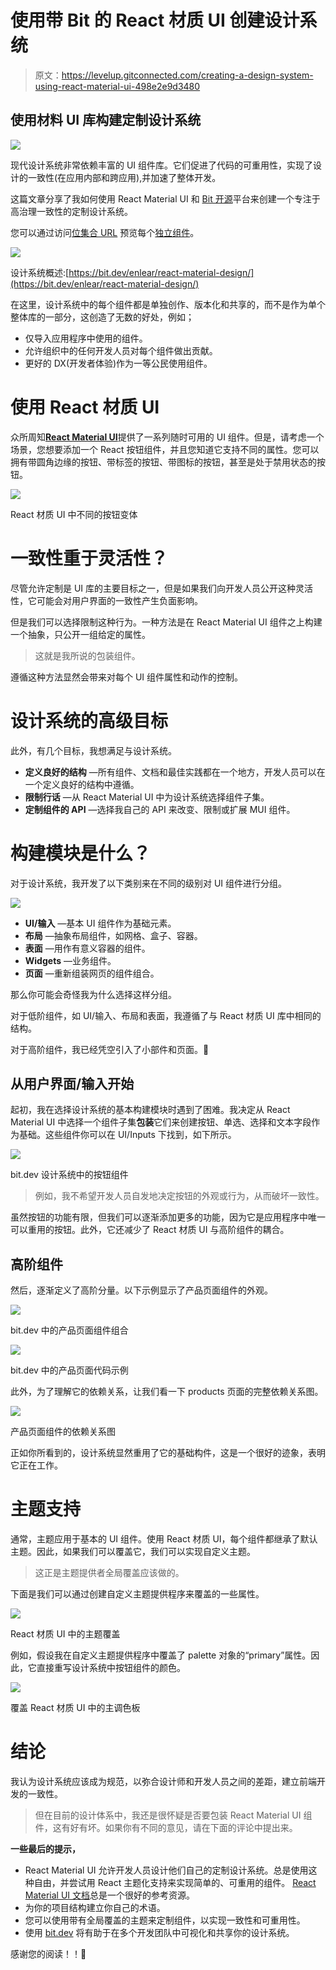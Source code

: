 # 使用带 Bit 的 React 材质 UI 创建设计系统

> 原文：<https://levelup.gitconnected.com/creating-a-design-system-using-react-material-ui-498e2e9d3480>

## **使用材料 UI 库构建定制设计系统**

![](img/d9bf4ed597f32ed33d2c8e84c13fbc55.png)

现代设计系统非常依赖丰富的 UI 组件库。它们促进了代码的可重用性，实现了设计的一致性(在应用内部和跨应用),并加速了整体开发。

这篇文章分享了我如何使用 React Material UI 和 [Bit 开源](https://github.com/teambit/bit)平台来创建一个专注于高治理一致性的定制设计系统。

您可以通过访问[位集合 URL](https://bit.dev/enlear/react-material-design/) 预览每个[独立组件](https://blog.bitsrc.io/independent-components-the-webs-new-building-blocks-59c893ef0f65)。

[![](img/d1d247bb51a3629fb909785c1d1ee2e8.png)](https://bit.dev/enlear/react-material-design/)

设计系统概述:[https://bit.dev/enlear/react-material-design/](https://bit.dev/enlear/react-material-design/)

在这里，设计系统中的每个组件都是单独创作、版本化和共享的，而不是作为单个整体库的一部分，这创造了无数的好处，例如；

*   仅导入应用程序中使用的组件。
*   允许组织中的任何开发人员对每个组件做出贡献。
*   更好的 DX(开发者体验)作为一等公民使用组件。

# 使用 React 材质 UI

众所周知[**React Material UI**](https://material-ui.com/)提供了一系列随时可用的 UI 组件。但是，请考虑一个场景，您想要添加一个 React 按钮组件，并且您知道它支持不同的属性。您可以拥有带圆角边缘的按钮、带标签的按钮、带图标的按钮，甚至是处于禁用状态的按钮。

![](img/09c3273ec8d45621aca762142db4e5b2.png)

React 材质 UI 中不同的按钮变体

# 一致性重于灵活性？

尽管允许定制是 UI 库的主要目标之一，但是如果我们向开发人员公开这种灵活性，它可能会对用户界面的一致性产生负面影响。

但是我们可以选择限制这种行为。一种方法是在 React Material UI 组件之上构建一个抽象，只公开一组给定的属性。

> 这就是我所说的包装组件。

遵循这种方法显然会带来对每个 UI 组件属性和动作的控制。

# 设计系统的高级目标

此外，有几个目标，我想满足与设计系统。

*   **定义良好的结构** —所有组件、文档和最佳实践都在一个地方，开发人员可以在一个定义良好的结构中遵循。
*   **限制行话** —从 React Material UI 中为设计系统选择组件子集。
*   **定制组件的 API** —选择我自己的 API 来改变、限制或扩展 MUI 组件。

# 构建模块是什么？

对于设计系统，我开发了以下类别来在不同的级别对 UI 组件进行分组。

![](img/b9dc5dda0307d35df4e96b5d8c95909f.png)

*   **UI/输入** —基本 UI 组件作为基础元素。
*   **布局** —抽象布局组件，如网格、盒子、容器。
*   **表面** —用作有意义容器的组件。
*   **Widgets** —业务组件。
*   **页面** —重新组装网页的组件组合。

那么你可能会奇怪我为什么选择这样分组。

对于低阶组件，如 UI/输入、布局和表面，我遵循了与 React 材质 UI 库中相同的结构。

对于高阶组件，我已经凭空引入了小部件和页面。🙂

## 从用户界面/输入开始

起初，我在选择设计系统的基本构建模块时遇到了困难。我决定从 React Material UI 中选择一个组件子集**包装**它们来创建按钮、单选、选择和文本字段作为基础。这些组件你可以在 UI/Inputs 下找到，如下所示。

[![](img/7a1c9ae9e249fd133cda780f018642ef.png)](https://bit.dev/enlear/react-material-design/ui/inputs/button/~code/button.tsx)

bit.dev 设计系统中的按钮组件

> 例如，我不希望开发人员自发地决定按钮的外观或行为，从而破坏一致性。

虽然按钮的功能有限，但我们可以逐渐添加更多的功能，因为它是应用程序中唯一可以重用的按钮。此外，它还减少了 React 材质 UI 与高阶组件的耦合。

## 高阶组件

然后，逐渐定义了高阶分量。以下示例显示了产品页面组件的外观。

[![](img/a302988a01f2cf4aefe3d24ba08cdc84.png)](https://bit.dev/enlear/react-material-design/pages/products)

bit.dev 中的产品页面组件组合

[![](img/39316e2882a0ab022af72a54876dffeb.png)](https://bit.dev/enlear/react-material-design/pages/products/~code/products.tsx)

bit.dev 中的产品页面代码示例

此外，为了理解它的依赖关系，让我们看一下 products 页面的完整依赖关系图。

[![](img/2adb1b7518c56efd8a0bdcd100724360.png)](https://bit.dev/enlear/react-material-design/pages/products/~dependencies)

产品页面组件的依赖关系图

正如你所看到的，设计系统显然重用了它的基础构件，这是一个很好的迹象，表明它正在工作。

# 主题支持

通常，主题应用于基本的 UI 组件。使用 React 材质 UI，每个组件都继承了默认主题。因此，如果我们可以覆盖它，我们可以实现自定义主题。

> 这正是主题提供者全局覆盖应该做的。

下面是我们可以通过创建自定义主题提供程序来覆盖的一些属性。

[![](img/726e98121c8bde3341b631077237e411.png)](https://material-ui.com/customization/theming/#theming)

React 材质 UI 中的主题覆盖

例如，假设我在自定义主题提供程序中覆盖了 palette 对象的“primary”属性。因此，它直接重写设计系统中按钮组件的颜色。

![](img/d94dd920a25299f8d1095e869d820d1e.png)

覆盖 React 材质 UI 中的主调色板

# 结论

我认为设计系统应该成为规范，以弥合设计师和开发人员之间的差距，建立前端开发的一致性。

> 但在目前的设计体系中，我还是很怀疑是否要包装 React Material UI 组件，这有好有坏。如果你有不同的意见，请在下面的评论中提出来。

**一些最后的提示，**

*   React Material UI 允许开发人员设计他们自己的定制设计系统。总是使用这种自由，并尝试用 React 主题化支持来实现简单的、可重用的组件。 [React Material UI 文档](https://material-ui.com/getting-started/usage/)总是一个很好的参考资源。
*   为你的项目结构建立你自己的术语。
*   您可以使用带有全局覆盖的主题来定制组件，以实现一致性和可重用性。
*   使用 [bit.dev](https://bit.dev/) 将有助于在多个开发团队中可视化和共享你的设计系统。

感谢您的阅读！！🙂